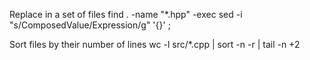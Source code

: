 Replace in a set of files
find . -name "*.hpp" -exec sed -i "s/ComposedValue/Expression/g" '{}' \;

Sort files by their number of lines
wc -l src/*.cpp | sort -n -r | tail -n +2
